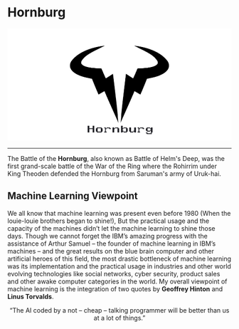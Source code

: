 # Hornburg
<p align="center">
    <img src="https://raw.githubusercontent.com/aligholamee/Hornburg/master/hornburg.png">
</p>

---
The Battle of the **Hornburg**, also known as Battle of Helm's Deep, was the first grand-scale battle of the War of the Ring where the Rohirrim under King Theoden defended the Hornburg from Saruman's army of Uruk-hai.

## Machine Learning Viewpoint
We all know that machine learning was present even before 1980 (When the louie-louie brothers began to shine!), But the practical usage and the capacity of the machines didn’t let the machine learning to shine those days. Though we cannot forget the IBM’s amazing progress with the assistance of Arthur Samuel – the founder of machine learning in IBM’s machines – and the great results on the blue brain computer and other artificial heroes of this field, the most drastic bottleneck of machine learning was its implementation and the practical usage in industries and other world evolving technologies like social networks, cyber security, product sales and other awake computer categories in the world. My overall viewpoint of machine learning is the integration of two quotes by **Geoffrey Hinton** and **Linus Torvalds**.
<p align="center">
    “The AI coded by a not – cheap – talking programmer will be better than us at a lot of things.”
</p>
